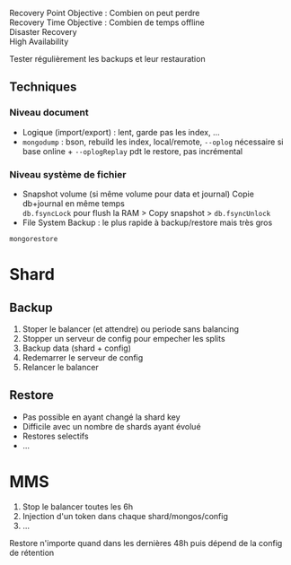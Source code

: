 Recovery Point Objective : Combien on peut perdre  
Recovery Time Objective : Combien de temps offline  
Disaster Recovery  
High Availability

Tester régulièrement les backups et leur restauration

## Techniques
### Niveau document
* Logique (import/export) : lent, garde pas les index, …
* `mongodump` : bson, rebuild les index, local/remote, `--oplog` nécessaire si base online + `--oplogReplay` pdt le restore, pas incrémental

### Niveau système de fichier
* Snapshot volume (si même volume pour data et journal) Copie db+journal en même temps  
  `db.fsyncLock` pour flush la RAM > Copy snapshot > `db.fsyncUnlock`
* File System Backup : le plus rapide à backup/restore mais très gros

`mongorestore`

# Shard
## Backup
1. Stoper le balancer (et attendre) ou periode sans balancing
2. Stopper un serveur de config pour empecher les splits
3. Backup data (shard + config)
4. Redemarrer le serveur de config
5. Relancer le balancer

## Restore
* Pas possible en ayant changé la shard key
* Difficile avec un nombre de shards ayant évolué
* Restores selectifs
* …

# MMS
1. Stop le balancer toutes les 6h
2. Injection d'un token dans chaque shard/mongos/config
3. …

Restore n'importe quand dans les dernières 48h puis dépend de la config de rétention
